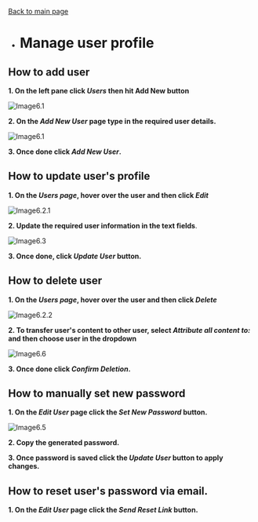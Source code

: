 [Back to main page](https://github.com/samremonte/b1m/blob/main/documentation.md)

- # Manage user profile

<h2>How to add user</h2>

**1. On the left pane click _Users_ then hit Add New button**

![Image6.1](/img/6.1.PNG)

**2. On the _Add New User_ page type in the required user details.**

![Image6.1](/img/6.7.PNG)

**3. Once done click _Add New User_.**

<h2>How to update user's profile</h2>

**1. On the _Users page_, hover over the user and then click _Edit_**

![Image6.2.1](/img/6.2.1.png)

**2. Update the required user information in the text fields**.

![Image6.3](/img/6.3.PNG)

**3. Once done, click _Update User_ button.**

<h2>How to delete user</h2>

**1. On the _Users page_, hover over the user and then click _Delete_**

![Image6.2.2](/img/6.2.2.png)

**2. To transfer user's content to other user, select _Attribute all content to:_ and then choose user in the dropdown**

![Image6.6](/img/6.6.PNG)

**3. Once done click _Confirm Deletion_.**

<h2>How to manually set new password</h2>

**1. On the _Edit User_ page click the _Set New Password_ button.**

![Image6.5](/img/6.5.PNG)

**2. Copy the generated password.**

**3. Once password is saved click the _Update User_ button to apply changes.**

<h2>How to reset user's password via email.</h2>

**1. On the _Edit User_ page click the _Send Reset Link_ button.**


